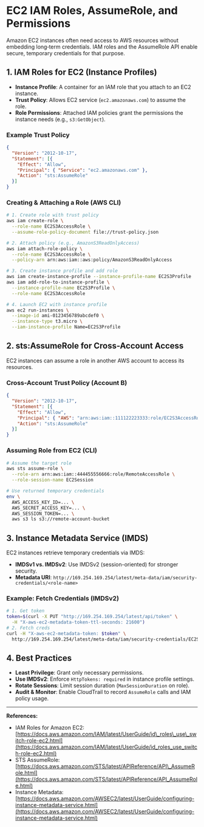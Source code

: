 # EC2 IAM Roles, AssumeRole, and Permissions

Amazon EC2 instances often need access to AWS resources without embedding long‑term credentials. IAM roles and the AssumeRole API enable secure, temporary credentials for that purpose.

## 1. IAM Roles for EC2 (Instance Profiles)

* **Instance Profile**: A container for an IAM role that you attach to an EC2 instance.
* **Trust Policy**: Allows EC2 service (`ec2.amazonaws.com`) to assume the role.
* **Role Permissions**: Attached IAM policies grant the permissions the instance needs (e.g., `s3:GetObject`).

### Example Trust Policy

```json
{
  "Version": "2012-10-17",
  "Statement": [{
    "Effect": "Allow",
    "Principal": { "Service": "ec2.amazonaws.com" },
    "Action": "sts:AssumeRole"
  }]
}
```

### Creating & Attaching a Role (AWS CLI)

```bash
# 1. Create role with trust policy
aws iam create-role \
  --role-name EC2S3AccessRole \
  --assume-role-policy-document file://trust-policy.json

# 2. Attach policy (e.g., AmazonS3ReadOnlyAccess)
aws iam attach-role-policy \
  --role-name EC2S3AccessRole \
  --policy-arn arn:aws:iam::aws:policy/AmazonS3ReadOnlyAccess

# 3. Create instance profile and add role
aws iam create-instance-profile --instance-profile-name EC2S3Profile
aws iam add-role-to-instance-profile \
  --instance-profile-name EC2S3Profile \
  --role-name EC2S3AccessRole

# 4. Launch EC2 with instance profile
aws ec2 run-instances \
  --image-id ami-0123456789abcdef0 \
  --instance-type t3.micro \
  --iam-instance-profile Name=EC2S3Profile
```

## 2. sts\:AssumeRole for Cross-Account Access

EC2 instances can assume a role in another AWS account to access its resources.

### Cross-Account Trust Policy (Account B)

```json
{
  "Version": "2012-10-17",
  "Statement": [{
    "Effect": "Allow",
    "Principal": { "AWS": "arn:aws:iam::111122223333:role/EC2S3AccessRole" },
    "Action": "sts:AssumeRole"
  }]
}
```

### Assuming Role from EC2 (CLI)

```bash
# Assume the target role
aws sts assume-role \
  --role-arn arn:aws:iam::444455556666:role/RemoteAccessRole \
  --role-session-name EC2Session

# Use returned temporary credentials
env \
  AWS_ACCESS_KEY_ID=... \
  AWS_SECRET_ACCESS_KEY=... \
  AWS_SESSION_TOKEN=... \
  aws s3 ls s3://remote-account-bucket
```

## 3. Instance Metadata Service (IMDS)

EC2 instances retrieve temporary credentials via IMDS:

* **IMDSv1 vs. IMDSv2**: Use IMDSv2 (session-oriented) for stronger security.
* **Metadata URI**: `http://169.254.169.254/latest/meta-data/iam/security-credentials/<role-name>`

### Example: Fetch Credentials (IMDSv2)

```bash
# 1. Get token
token=$(curl -X PUT "http://169.254.169.254/latest/api/token" \
  -H "X-aws-ec2-metadata-token-ttl-seconds: 21600")
# 2. Fetch creds
curl -H "X-aws-ec2-metadata-token: $token" \
  http://169.254.169.254/latest/meta-data/iam/security-credentials/EC2S3AccessRole
```

## 4. Best Practices

* **Least Privilege**: Grant only necessary permissions.
* **Use IMDSv2**: Enforce `HttpTokens: required` in instance profile settings.
* **Rotate Sessions**: Limit session duration (`MaxSessionDuration` on role).
* **Audit & Monitor**: Enable CloudTrail to record `AssumeRole` calls and IAM policy usage.

---

**References:**

* IAM Roles for Amazon EC2: [https://docs.aws.amazon.com/IAM/latest/UserGuide/id\_roles\_use\_switch-role-ec2.html](https://docs.aws.amazon.com/IAM/latest/UserGuide/id_roles_use_switch-role-ec2.html)
* STS AssumeRole: [https://docs.aws.amazon.com/STS/latest/APIReference/API\_AssumeRole.html](https://docs.aws.amazon.com/STS/latest/APIReference/API_AssumeRole.html)
* Instance Metadata: [https://docs.aws.amazon.com/AWSEC2/latest/UserGuide/configuring-instance-metadata-service.html](https://docs.aws.amazon.com/AWSEC2/latest/UserGuide/configuring-instance-metadata-service.html)

